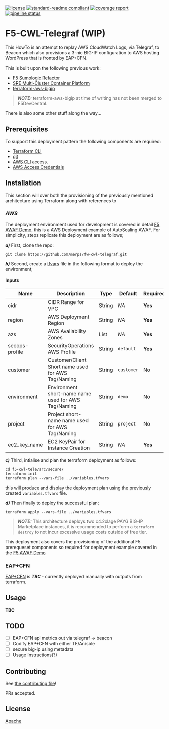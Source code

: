 [![license](https://img.shields.io/github/license/merps/f5-cwl-telegraf)](LICENSE)
[![standard-readme compliant](https://img.shields.io/badge/readme%20style-standard-brightgreen.svg?style=flat-square)](https://github.com/RichardLitt/standard-readme)
[![coverage report](https://gitlab.wirelessravens.org/merps/f5-cwl-telegraf/badges/master/coverage.svg)](https://gitlab.wirelessravens.org/merps/f5-cwl-telegraf/-/commits/master)
[![pipeline status](https://gitlab.wirelessravens.org/merps/f5-cwl-telegraf/badges/master/pipeline.svg)](https://gitlab.wirelessravens.org/merps/f5-cwl-telegraf/-/commits/master)


# F5-CWL-Telegraf  (WIP)

This HowTo is an attempt to replay AWS CloudWatch Logs, via Telegraf, to Beacon which also provisions
a 3-nic BIG-IP configuration to AWS hosting WordPress that is fronted by EAP+CFN.  

This is built upon the following previous work:

* [F5 Sumologic Refactor](https://github.com/merps/f5-ts-sumo)
* [SRE Multi-Cluster Container Platform](https://github.com/f5devcentral/f5-bd-sre-demo)
* [terraform-aws-bigip](https://github.com/merps/terraform-aws-bigip)

> **_NOTE:_**  terraform-aws-bigip at time of writing has not been merged to F5DevCentral.

There is also some other stuff along the way...

## Prerequisites

To support this deployment pattern the following components are required:

* [Terraform CLI](https://www.terraform.io/docs/cli-index.html)
* [git](https://git-scm.com/)
* [AWS CLI](https://aws.amazon.com/cli/) access.
* [AWS Access Credentials](https://docs.aws.amazon.com/general/latest/gr/aws-security-credentials.html)


## Installation 

This section will over both the provisioning of the previously mentioned architecture using Terraform along
with references to 


### *AWS*

The deployment environment used for development is covered in detail [F5 AWAF Demo](https://github.com/merps/f5devops/f5-swg-aws),
this is a AWS Deployment example of AutoScaling AWAF. For simplicity, steps replicate this deployment are as follows;

***a)***    First, clone the repo:
```
git clone https://github.com/merps/fw-cwl-telegraf.git
```

***b)***    Second, create a [tfvars](https://www.terraform.io/docs/configuration/variables.html) file in the following format to deploy the environment;

#### Inputs
Name | Description | Type | Default | Required
---|---|---|---|---
cidr | CIDR Range for VPC | String | *NA* | **Yes**
region | AWS Deployment Region | String | *NA* | **Yes**
azs | AWS Availability Zones | List | *NA* | **Yes** 
secops-profile | SecurityOperations AWS Profile | String | `default` | **Yes**
customer | Customer/Client Short name used for AWS Tag/Naming | String | `customer` | No
environment | Environment short-name name used for AWS Tag/Naming | String | `demo` | No
project | Project short-name name used for AWS Tag/Naming | String | `project` | No
ec2_key_name | EC2 KeyPair for Instance Creation | String | *NA* | **Yes**


***c)***    Third, intialise and plan the terraform deployment as follows:
```
cd f5-cwl-tele/src/secure/
terraform init
terraform plan --vars-file ../variables.tfvars
```

this will produce and display the deployment plan using the previously created `variables.tfvars` file.


***d)***    Then finally to deploy the successful plan;
```
terraform apply --vars-file ../variables.tfvars
```

> **_NOTE:_**  This architecture deploys two c4.2xlage PAYG BIG-IP Marketplace instances, it is 
recommended to perform a `terraform destroy` to not incur excessive usage costs outside of free tier.


This deployment also covers the provisioning of the additional F5 prerequeset components so required for 
deployment example covered in the [F5 AWAF Demo](https://github.com/merps/f5devops/f5-swg-aws)

### EAP+CFN

[EAP+CFN](https://www.f5.com/c/cloud-2021/f5-eap-aws-cloudfront) is ***TBC*** - currently deployed manually
with outputs from terraform.

## Usage

**TBC**

## TODO 

- [ ] EAP+CFN api metrics out via telegraf -> beacon
- [ ] Codify EAP+CFN with either TF/Anisble
- [ ] secure big-ip using metadata
- [ ] Usage Instructions(?)

## Contributing

See [the contributing file](CONTRIBUTING.md)!

PRs accepted.

## License

[Apache](../LICENSE)
